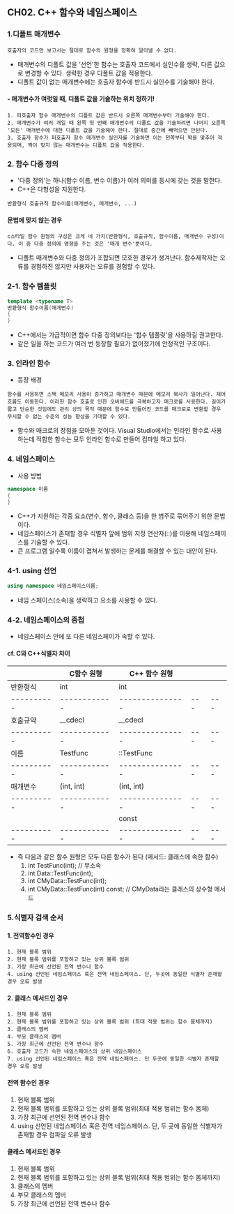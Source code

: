 ## CH02. C++ 함수와 네임스페이스
### 1.디폴트 매개변수
```
호출자의 코드만 보고서는 절대로 함수의 원형을 정확히 알아낼 수 없다.
```
- 매개변수의 디폴트 값을 '선언'한 함수는 호출자 코드에서 실인수를 생략, 다른 값으로 변경할 수 있다. 생략한 경우 디폴트 값을 적용한다.
- 디폴트 값이 없는 매개변수에는 호출자 함수에 반드시 실인수를 기술해야 한다.
#### - 매개변수가 여럿일 때, 디폴트 값을 기술하는 위치 정하기!
	1. 피호출자 함수 매개변수의 디폴트 값은 반드시 오른쪽 매개변수부터 기술해야 한다.
	2. 매개변수가 여러 개일 때 왼쪽 첫 번째 매개변수의 디폴트 값을 기술하려면 나머지 오른쪽 '모든' 매개변수에 대한 디폴트 값을 기술해야 한다. 절대로 중간에 빼먹으면 안된다.
	3. 호출자 함수가 피호출자 함수 매개변수 실인자를 기술하면 이는 왼쪽부터 짝을 맞추어 적용되며, 짝이 맞지 않는 매개변수는 디폴트 값을 적용한다.

### 2. 함수 다중 정의
- '다중 정의'는 하나(함수 이름, 변수 이름)가 여러 의미를 동시에 갖는 것을 말한다.
- C++은 다형성을 지원한다.
```
반환형식 호출규칙 함수이름(매개변수, 매개변수, ...)
```
#### 문법에 맞지 않는 경우
```
c스타일 함수 원형의 구성은 크게 네 가지(반환형식, 호출규칙, 함수이름, 매개변수 구성)이다. 이 중 다중 정의에 영향을 주는 것은 '매개 변수'뿐이다.
```
- 디폴트 매개변수와 다중 정의가 조합되면 모호한 경우가 생겨난다. 함수제작자는 오류를 경험하진 않지만 사용자는 오류를 경험할 수 있다. 

### 2-1. 함수 템플릿
```c++
template <typename T>
반환형식 함수이름(매개변수)
{
}
```
- C++에서는 가급적이면 함수 다중 정의보다는 '함수 템플릿'을 사용하길 권고한다.
- 같은 일을 하는 코드가 여러 번 등장할 필요가 없어졌기에 안정적인 구조이다.

### 3. 인라인 함수
- 등장 배경
```
함수를 사용하면 스택 메모리 사용이 증가하고 매개변수 때문에 메모리 복사가 일어난다. 제어흐름도 이동한다. 이러한 함수 호출로 인한 오버헤드를 극복하고자 매크로를 사용한다. 길이가 짧고 단순한 것임에도 관리 상의 목적 때문에 함수로 만들어진 코드를 매크로로 변환할 경우 무시할 수 없는 수준의 성능 향상을 기대할 수 있다.
```
- 함수와 매크로의 장점을 모아둔 것이다. Visual Studio에서는 인라인 함수로 사용하는데 적합한 함수는 모두 인라인 함수로 만들어 컴파일 하고 있다.

### 4. 네임스페이스
- 사용 방법
```c++
namespace 이름
{
}
```
- C++가 지원하는 각종 요소(변수, 함수, 클래스 등)을 한 범주로 묶어주기 위한 문법이다.
- 네임스페이스가 존재할 경우 식별자 앞에 범위 지정 연산자(::)를 이용해 네임스페이스를 기술할 수 있다.
- 큰 프로그램 일수록 이름이 겹쳐서 발생하는 문제를 해결할 수 있는 대안이 된다.

### 4-1. using 선언
```c++
using namespace 네임스페이스이름;
```
- 네임 스페이스(소속)을 생략하고 요소를 사용할 수 있다.


### 4-2. 네임스페이스의 중첩
- 네임스페이스 안에 또 다른 네임스페이가 속할 수 있다.
#### cf. C와 C++식별자 차이
|          | C함수 원형 | C++ 함수 원형 |   |   |
|----------|------------|---------------|---|---|
| 반환형식 | int        | int           |   |   |
|----------|------------|---------------|---|---|
| 호출규약 | __cdecl    | __cdecl       |   |   |
|----------|------------|---------------|---|---|
| 이름     | Testfunc   | ::TestFunc    |   |   |
|----------|------------|---------------|---|---|
| 매개변수 | (int, int) | (int, int)    |   |   |
|----------|------------|---------------|---|---|
|          |            | const         |   |   |
|----------|------------|---------------|---|---|
- 즉 다음과 같은 함수 원형은 모두 다른 함수가 된다 (메서드: 클래스에 속한 함수)
	1. int TestFunc(int); // 무소속
	2. int Data::TestFunc(int);
	3. int CMyData::TestFunc(int);
	4. int CMyData::TestFunc(int) const; // CMyData라는 클래스의 상수형 메서드
### 5.식별자 검색 순서
#### 1. 전역함수인 경우
	1. 현재 블록 범위
	2. 현재 블록 범위를 포함하고 있는 상위 블록 범위
	3. 가장 최근에 선언된 전역 변수나 함수
	4. using 선언된 네임스페이스 혹은 전역 네임스페이스. 단, 두곳에 동일한 식별자 존재할 경우 오류 발생
#### 2. 클래스 메서드인 경우
	1. 현재 블록 범위
	2. 현재 블록 범위를 포함하고 있는 상위 블록 범위 (최대 적용 범위는 함수 몸체까지)
	3. 클래스의 멤버
	4. 부모 클래스의 멤버
	5. 가장 최근에 선언된 전역 변수나 함수
	6. 호출자 코드가 속한 네임스페이스의 상위 네임스페이스
	7. using 선언된 네임스페이스 혹은 전역 네임스페이스. 단 두곳에 동일한 식별자 존재할 경우 오류 발생
#### 전역 함수인 경우
1. 현재 블록 범위
2. 현재 블록 범위를 포함하고 있는 상위 블록 범위(최대 적용 범위는 함수 몸체)
3. 가장 최근에 선언된 전역 변수나 함수
4. using 선언된 네임스페이스 혹은 전역 네임스페이스. 단, 두 곳에 동일한 식별자가 존재할 경우 컴파일 오류 발생
#### 클래스 메서드인 경우
1. 현재 블록 범위
2. 현재 블록 범위를 포함하고 있는 상위 블록 범위(최대 적용 범위는 함수 몸체까지)
3. 클래스의 멤버
4. 부모 클래스의 멤버
5. 가장 최근에 선언된 전역 변수나 함수
